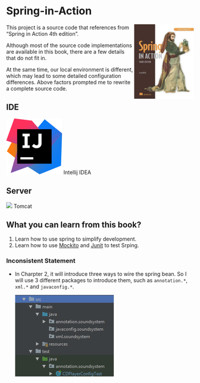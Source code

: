# Spring-in-Action

<img align="right" width="160" height="200" src="/spring-in-action-4th-edition.jpg">

This project is a source code that references from “Spring in Action 4th edition”.

Although most of the source code implementations are available in this book, there are a few details that do not fit in.

At the same time, our local environment is different, which may lead to some detailed configuration differences. Above factors prompted me to rewrite a complete source code.

## IDE

<img src="/intellij-idea_logo.png" width="150" height="150"> Intellij IDEA

## Server

![](http://tomcat.apache.org/res/images/tomcat.png)
Tomcat

## What you can learn from this book?

1.  Learn how to use spring to simplify development.
1.  Learn how to use [Mockito](https://github.com/mockito/mockito) and [Junit](https://junit.org/junit4/) to test Srping.

### Inconsistent Statement

-   In Charpter 2, it will introduce three ways to wire the spring bean. So I will use 3 different packages to introduce them, such as `annotation.*`, `xml.*` and `javaconfig.*`.
    
    ![](cha2-1.png)
